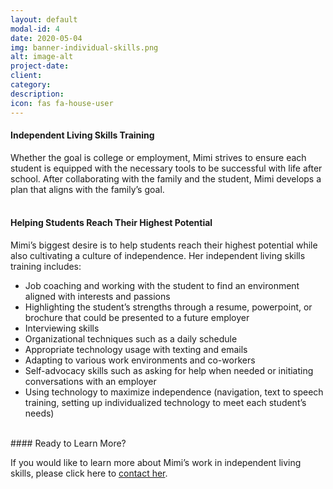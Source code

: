 ```yaml
---
layout: default
modal-id: 4
date: 2020-05-04
img: banner-individual-skills.png
alt: image-alt
project-date:
client:
category:
description:
icon: fas fa-house-user
---
```

#### Independent Living Skills Training

Whether the goal is college or employment, Mimi strives to ensure each student is equipped with the necessary tools to be successful with life after school. After collaborating with the family and the student, Mimi develops a plan that aligns with the family’s goal.
<br>
<br>
#### Helping Students Reach Their Highest Potential
Mimi’s biggest desire is to help students reach their highest potential while also cultivating a culture of independence. Her independent living skills training includes:

<ul style="text-align:left">
  <li>Job coaching and working with the student to find an environment aligned with interests and passions</li>
  <li>Highlighting the student’s strengths through a resume, powerpoint, or brochure that could be presented to a future employer</li>
  <li>Interviewing skills</li>
  <li>Organizational techniques such as a daily schedule</li>
  <li>Appropriate technology usage with texting and emails</li>
  <li>Adapting to various work environments and co-workers</li>
  <li>Self-advocacy skills such as asking for help when needed or initiating conversations with an employer</li>
  <li>Using technology to maximize independence (navigation, text to speech training, setting up individualized technology to meet each student’s needs)</li>

</ul>

<br>
#### Ready to Learn More?

If you would like to learn more about Mimi’s work in independent living skills, please click here to [contact her](/index.html/#contact).

